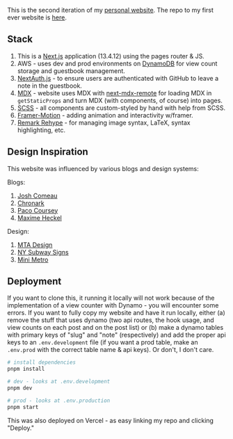 This is the second iteration of my [personal website](https://charliemeyer.xyz). The repo to my first ever website is [here](https://github.com/charliemeyer2000/website).

## Stack

1. This is a [Next.js](https://nextjs.org/) application (13.4.12) using the pages router & JS.
1. AWS - uses dev and prod environments on [DynamoDB](https://aws.amazon.com/dynamodb/) for view count storage and guestbook management.
1. [NextAuth.js](https://next-auth.js.org/) - to ensure users are authenticated with GitHub to leave a note in the guestbook.
1. [MDX](https://mdxjs.com/) - website uses MDX with [next-mdx-remote](https://github.com/hashicorp/next-mdx-remote) for loading MDX in `getStaticProps` and turn MDX (with components, of course) into pages.
1. [SCSS](https://sass-lang.com/) - all components are custom-styled by hand with help from SCSS.
1. [Framer-Motion](https://www.framer.com/motion/) - adding animation and interactivity w/framer.
1. [Remark Rehype](https://github.com/remarkjs/remark-rehype) - for managing image syntax, LaTeX, syntax highlighting, etc.

## Design Inspiration

This website was influenced by various blogs and design systems:

Blogs:

1. [Josh Comeau](https://www.joshwcomeau.com/)
1. [Chronark](https://chronark.com)
1. [Paco Coursey](https://paco.me/)
1. [Maxime Heckel](https://blog.maximeheckel.com/)

Design:

1. [MTA Design](https://standardsmanual.com/products/nyctacompactedition)
1. [NY Subway Signs](https://i.etsystatic.com/6628690/r/il/c18acd/1909287421/il_fullxfull.1909287421_dofm.jpg)
1. [Mini Metro](https://www.google.com/search?q=mini+metro&source=lmns&bih=925&biw=1288&hl=en&sa=X&ved=2ahUKEwinqoeXybSCAxXlkokEHft9ApgQ0pQJKAB6BAgBEAI)

## Deployment

If you want to clone this, it running it locally will not work because of the implementation of a view counter with Dynamo - you will encounter some errors. If you want to fully copy my website and have it run locally, either (a) remove the stuff that uses dynamo (two api routes, the hook usage, and view counts on each post and on the post list) or (b) make a dynamo tables with primary keys of "slug" and "note" (respectively) and add the proper api keys to an `.env.development` file (if you want a prod table, make an `.env.prod` with the correct table name & api keys). Or don't, I don't care.

```bash
# install dependencies
pnpm install

# dev - looks at .env.development
pnpm dev

# prod - looks at .env.production
pnpm start
```

This was also deployed on Vercel - as easy linking my repo and clicking "Deploy."
